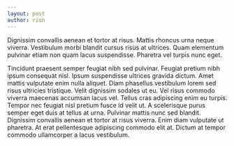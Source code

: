 ```yaml
---
layout: post
author: rion
---
```


Dignissim convallis aenean et tortor at risus. Mattis rhoncus urna neque viverra. Vestibulum morbi blandit cursus risus at ultrices. Quam elementum pulvinar etiam non quam lacus suspendisse. Pharetra vel turpis nunc eget.

Tincidunt praesent semper feugiat nibh sed pulvinar. Feugiat pretium nibh ipsum consequat nisl. Ipsum suspendisse ultrices gravida dictum. Amet mattis vulputate enim nulla aliquet. Diam phasellus vestibulum lorem sed risus ultricies tristique. Velit dignissim sodales ut eu. Vel risus commodo viverra maecenas accumsan lacus vel. Tellus cras adipiscing enim eu turpis. Tempor nec feugiat nisl pretium fusce id velit ut. A scelerisque purus semper eget duis at tellus at urna. Pulvinar mattis nunc sed blandit. Dignissim convallis aenean et tortor at risus viverra. Enim diam vulputate ut pharetra. At erat pellentesque adipiscing commodo elit at. Dictum at tempor commodo ullamcorper a lacus vestibulum.
